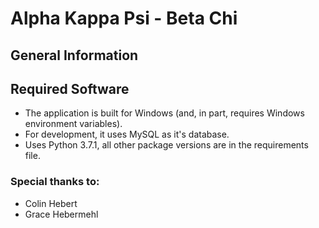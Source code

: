 # Alpha Kappa Psi - Beta Chi

## General Information

## Required Software
- The application is built for Windows (and, in part, requires Windows environment variables).
- For development, it uses MySQL as it's database.
- Uses Python 3.7.1, all other package versions are in the requirements file. 

### Special thanks to:
- Colin Hebert
- Grace Hebermehl

